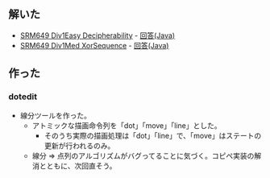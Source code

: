 ## 解いた

* [SRM649 Div1Easy Decipherability](https://community.topcoder.com/stat?c=problem_statement&pm=13656&rd=16313) - [回答(Java)](https://github.com/hamadu/competitive/blob/master/topcoder/srm6xx/srm649/div1/Decipherability.java)
* [SRM649 Div1Med XorSequence](https://community.topcoder.com/stat?c=problem_statement&pm=13249&rd=16313) - [回答(Java)](https://github.com/hamadu/competitive/blob/master/topcoder/srm6xx/srm649/div1/XorSequence.java)

## 作った

### dotedit

* 線分ツールを作った。
  * アトミックな描画命令列を「dot」「move」「line」とした。
    * そのうち実際の描画処理は「dot」「line」で、「move」はステートの更新が行われるのみ。
  * 線分 => 点列のアルゴリズムがバグってることに気づく。コピペ実装の解消とともに、次回直そう。
